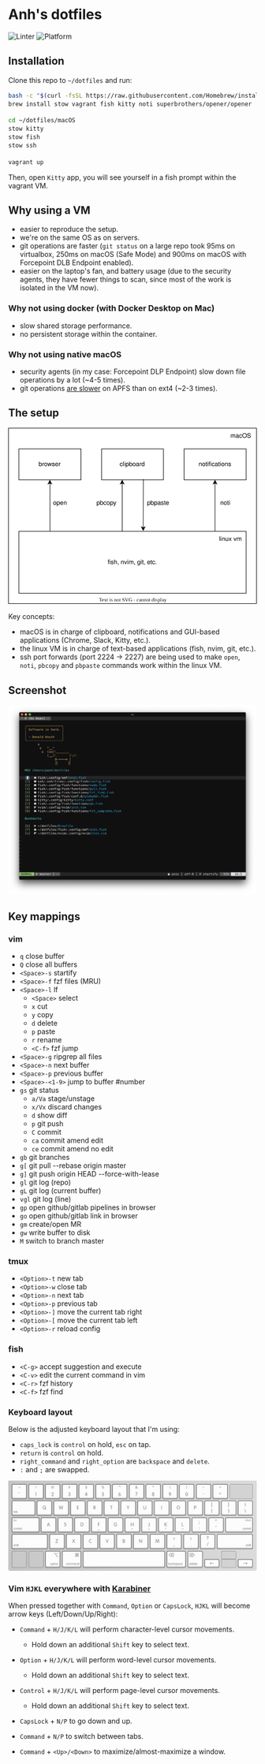 # Anh's dotfiles

![Linter](https://github.com/anhpt379/dotfiles/workflows/Linter/badge.svg)
![Platform](https://img.shields.io/badge/platform-macos-blue)

## Installation

Clone this repo to `~/dotfiles` and run:

```bash
bash -c "$(curl -fsSL https://raw.githubusercontent.com/Homebrew/install/HEAD/install.sh)"
brew install stow vagrant fish kitty noti superbrothers/opener/opener

cd ~/dotfiles/macOS
stow kitty
stow fish
stow ssh

vagrant up
```

Then, open `Kitty` app, you will see yourself in a fish prompt within the
vagrant VM.

## Why using a VM

- easier to reproduce the setup.
- we're on the same OS as on servers.
- git operations are faster (`git status` on a large repo took 95ms on
  virtualbox, 250ms on macOS (Safe Mode) and 900ms on macOS with Forcepoint DLB
  Endpoint enabled).
- easier on the laptop's fan, and battery usage (due to the security agents,
  they have fewer things to scan, since most of the work is isolated in the VM
  now).

### Why not using docker (with Docker Desktop on Mac)

- slow shared storage performance.
- no persistent storage within the container.

### Why not using native macOS

- security agents (in my case: Forcepoint DLP Endpoint) slow down file
  operations by a lot (~4-5 times).
- git operations [are slower](https://gregoryszorc.com/blog/2018/10/29/global-kernel-locks-in-apfs/) on APFS than on ext4 (~2-3 times).

## The setup

![overview](docs/overview.svg)

Key concepts:

- macOS is in charge of clipboard, notifications and GUI-based applications
  (Chrome, Slack, Kitty, etc.).
- the linux VM is in charge of text-based applications (fish, nvim, git, etc.).
- ssh port forwards (port 2224 → 2227) are being used to make `open`, `noti`,
  `pbcopy` and `pbpaste` commands work within the linux VM.

## Screenshot

![vim-startify](docs/screenshots/1.png)

## Key mappings

### vim

- `q` close buffer
- `Q` close all buffers
- `<Space>-s` startify
- `<Space>-f` fzf files (MRU)
- `<Space>-l` lf
  - `<Space>` select
  - `x` cut
  - `y` copy
  - `d` delete
  - `p` paste
  - `r` rename
  - `<C-f>` fzf jump
- `<Space>-g` ripgrep all files
- `<Space>-n` next buffer
- `<Space>-p` previous buffer
- `<Space>-<1-9>` jump to buffer #number
- `gs` git status
  - `a/Va` stage/unstage
  - `x/Vx` discard changes
  - `d` show diff
  - `p` git push
  - `C` commit
  - `ca` commit amend edit
  - `ce` commit amend no edit
- `gb` git branches
- `g[` git pull --rebase origin master
- `g]` git push origin HEAD --force-with-lease
- `gl` git log (repo)
- `gL` git log (current buffer)
- `vgl` git log (line)
- `gp` open github/gitlab pipelines in browser
- `go` open github/gitlab link in browser
- `gm` create/open MR
- `gw` write buffer to disk
- `M` switch to branch master

### tmux

- `<Option>-t` new tab
- `<Option>-w` close tab
- `<Option>-n` next tab
- `<Option>-p` previous tab
- `<Option>-]` move the current tab right
- `<Option>-[` move the current tab left
- `<Option>-r` reload config

### fish

- `<C-g>` accept suggestion and execute
- `<C-v>` edit the current command in vim
- `<C-r>` fzf history
- `<C-f>` fzf find

### Keyboard layout

Below is the adjusted keyboard layout that I'm using:

- `caps_lock` is `control` on hold, `esc` on tap.
- `return` is `control` on hold.
- `right_command` and `right_option` are `backspace` and `delete`.
- `:` and `;` are swapped.

[![layout](macOS/karabiner/keyboard_layout.png)][1]

[1]: http://www.keyboard-layout-editor.com/##@_backcolor=%23dbdbdb&name=Apple%20Wireless%20Keyboard&author=Alistair%20Calder&radii=6px%206px%2012px%2012px%20%2F%2F%2018px%2018px%2012px%2012px&css=%2F@import%20url(http%2F:%2F%2F%2F%2Ffonts.googleapis.com%2F%2Fcss%3Ffamily%2F=Varela+Round)%2F%3B%0A%0A%23keyboard-bg%20%7B%20%0A%20%20%20%20background-image%2F:%20linear-gradient(to%20bottom,%20rgba(0,0,0,0.5)%200%25,%20rgba(0,0,0,0)%204%25,%20rgba(255,255,255,0.3)%206%25,%20rgba(0,0,0,0)%2010%25),%20%0A%20%20%20%20%20%20%20%20%20%20%20%20%20%20%20%20%20%20%20%20%20%20linear-gradient(to%20right,%20rgba(0,0,0,0.1)%200%25,%20rgba(0,0,0,0)%20100%25)%20!important%2F%3B%20%0A%7D%0A%0A.keylabel%20%7B%0A%20%20%20%20font-family%2F:%20'volkswagen%2F_serialregular'%2F%3B%0A%7D%0A%0A%2F%2F*%20Strangely,%20%22Volkswagen%20Serial%22%20doesn't%20have%20a%20tilde%20character%20*%2F%2F%0A.varela%20%7B%20%0A%20%20%20%20font-family%2F:%20'Varela%20Round'%2F%3B%20%0A%20%20%20%20display%2F:%20inline-block%2F%3B%20%0A%20%20%20%20font-size%2F:%20inherit%2F%3B%20%0A%20%20%20%20text-rendering%2F:%20auto%2F%3B%20%0A%20%20%20%20-webkit-font-smoothing%2F:%20antialiased%2F%3B%20%0A%20%20%20%20-moz-osx-font-smoothing%2F:%20grayscale%2F%3B%0A%20%20%20%20transform%2F:%20translate(0,%200)%2F%3B%0A%7D%0A.varela-tilde%2F:after%20%7B%20content%2F:%20%22%5C07e%22%2F%3B%20%7D&pcb:false&plate:false%3B&@_y:1.5&t=%23666666&p=CHICKLET&a:5&f:5&fa@:3%3B%3B&=%3Ci%20class%2F=%22varela%20varela-tilde%22%3E%3C%2F%2Fi%3E%0A%60&=!%0A1&=%2F@%0A2&=%23%0A3&=$%0A4&=%25%0A5&=%E2%8C%83%0A6&=%2F&%0A7&=*%0A8&=(%0A9&=)%0A0&_fa@:3&=undefined%3B%3B&=%E2%80%93%0A-&=+%0A%2F=&_g:true&a:4&f:2&w:1.5%3B&=%0A%0A%0Adelete%3B&@_g:false&w:1.5%3B&=%0Atab&_a:7&f:5%3B&=Q&=W&=E&=R&=T&=Y&=U&=I&=O&=P&_a:5%3B&=%7B%0A%5B&=%7D%0A%5D&=%7C%0A%5C%3B&@_a:4&f:2&fa@:1%3B&w:1.75%3B&=esc%0Acontrol&_a:7&f:5%3B&=A&=S&=D&_n:true%3B&=F&=G&_a:5&fa@:0&:1&:0&:0&:0&:0&:0%3B%3B&=%0A%E2%86%90%0A%0A%0A%0A%0AH&=%0A%E2%86%93%0A%0A%0A%0A%0AJ&=%0A%E2%86%91%0A%0A%0A%0A%0AK&_sm=alps%3B&=%0A%E2%86%92%0A%0A%0A%0A%0AL&_f:5%3B&=%2F%3B%0A%2F:&_f:5%3B&=%22%0A'&_a:4&f:2&fa@:0&:1&:1&:0%3B&w:1.75%3B&=%0A%0Areturn%0Acontrol%3B&@_f:2&w:2.25%3B&=%0Ashift&_a:7&f:5%3B&=Z&=X&=C&=V&=B&=N&=M&_a:5&fa@:6%3B%3B&=%3C%0A,&=%3E%0A.&_f:5%3B&=%3F%0A%2F%2F&_a:4&f:2&w:2.25%3B&=%0A%0A%0Ashift%3B&@_g:true&h:1.111%3B&=%0Afn&_fa@:0&:0&:5%3B&h:1.111%3B&=%0A%0A%E2%8C%83%0Acontrol&_g:false&h:1.111%3B&=%0A%0A%E2%8C%A5%0Aoption&_w:1.25&h:1.111%3B&=%0A%0A%E2%8C%98%0Acommand&_a:7&w:5&h:1.111%3B&=&_a:4&fa@:5%3B&w:1.25&h:1.111%3B&=%E2%8C%AB%0Abackspace&_h:1.111%3B&=%E2%8C%A6%0Adelete&_x:1&g:true&a:7&f:5&h:0.611%3B&=%E2%86%91%3B&@_y:-0.5&x:11.5&g:false&h:0.6111%3B&=%E2%86%90&_g:true&h:0.6111%3B&=%E2%86%93&_g:false&h:0.6111%3B&=%E2%86%92

### Vim `HJKL` everywhere with [Karabiner](karabiner/.config/karabiner/karabiner.json)

When pressed together with `Command`, `Option` or `CapsLock`, `HJKL` will
become arrow keys (Left/Down/Up/Right):

- `Command` + `H/J/K/L` will perform character-level cursor movements.
  - Hold down an additional `Shift` key to select text.

- `Option` + `H/J/K/L` will perform word-level cursor movements.
  - Hold down an additional `Shift` key to select text.

- `Control` + `H/J/K/L` will perform page-level cursor movements.
  - Hold down an additional `Shift` key to select text.

- `CapsLock` + `N/P` to go down and up.

- `Command` + `N/P` to switch between tabs.

- `Command` + `<Up>/<Down>` to maximize/almost-maximize a window.
